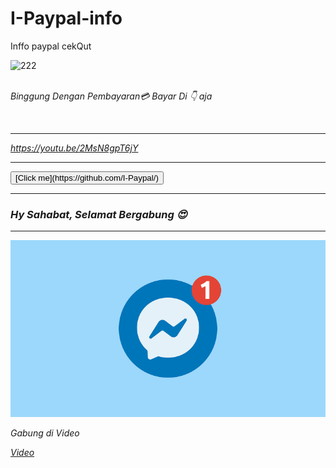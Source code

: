 # I-Paypal-info
Inffo paypal cekQut

![222](https://github.com/I-Paypal/I-Paypal-info/blob/master/Screenshot_2020-05-30-02-28-51.jpg)


<br/><i> Binggung Dengan Pembayaran💳 Bayar Di 👇 aja<i/>
<script src="https://www.paypal.com/sdk/js?client-id=sb"></script>
<script>paypal.Buttons().render('body');</script><br/>


----



https://youtu.be/2MsN8gpT6jY

----


<button onclick='FB.AppEvents.logEvent("buttonClicked")'>
 [Click me](https://github.com/I-Paypal/)
</button>


----

<div class="box">
  <h3>Hy Sahabat, Selamat Bergabung 😍</h3>
</div>
<!-- Click “Render image” to try this code live
     and create your first image. -->


----

![Img](https://github.com/I-Paypal/I-Paypal-info/blob/master/images.png)

 Gabung di Video

[Video](https://msngr.com/adYz66Hwl0MSjARq)
